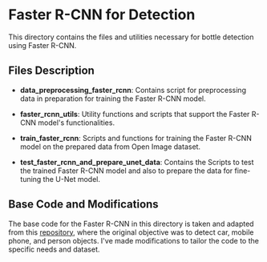 # Faster R-CNN for Detection

This directory contains the files and utilities necessary for bottle detection using Faster R-CNN.

## Files Description

- **data_preprocessing_faster_rcnn**: Contains script for preprocessing data in preparation for training the Faster R-CNN model.
  
- **faster_rcnn_utils**: Utility functions and scripts that support the Faster R-CNN model's functionalities.
  
- **train_faster_rcnn**: Scripts and functions for training the Faster R-CNN model on the prepared data from Open Image dataset.
  
- **test_faster_rcnn_and_prepare_unet_data**: Contains the Scripts to test the trained Faster R-CNN model and also to prepare the data for fine-tuning the U-Net model.

## Base Code and Modifications

The base code for the Faster R-CNN in this directory is taken and adapted from this [repository](https://github.com/RockyXu66/Faster_RCNN_for_Open_Images_Dataset_Keras), where the original objective was to detect car, mobile phone, and person objects. I've made modifications to tailor the code to the specific needs and dataset.
